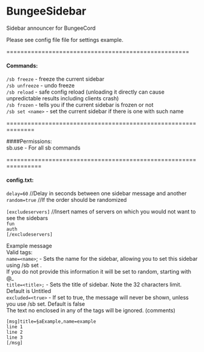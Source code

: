 BungeeSidebar
=============

Sidebar announcer for BungeeCord

Please see config file file for settings example.

====================================================

#### Commands:


`/sb freeze`		- freeze the current sidebar<br />
`/sb unfreeze` 	- undo freeze<br />
`/sb reload`    - safe config reload (unloading it directly can cause unpredictable results including clients crash)<br />
`/sb frozen`		- tells you if the current sidebar is frozen or not<br />
`/sb set <name>` - set the current sidebar if there is one with such name

==============================================================

####Permissions:<br />
sb.use		- For all sb commands

================================================================

#### config.txt:


`delay=60`    //Delay in seconds between one sidebar message and another<br />
`random=true` //If the order should be randomized<br />

`[excludeservers]` //Insert names of servers on which you would not want to see the sidebars<br />
`fun`<br />
`auth`<br />
`[/excludeservers]`<br />

Example message<br />
 Valid tags:<br />
  `name=<name>`;     - Sets the name for the sidebar, allowing you to set this sidebar using /sb set <name>.<br />
                            If you do not provide this information it will be set to random, starting with @_<br />
  `title=<title>;`   - Sets the title of sidebar. Note the 32 characters limit. Default is Untitled<br />
  `excluded=<true>` - If set to true, the message will never be shown, unless you use /sb set. Default is false<br />
 The text no enclosed in any of the tags will be ignored. (comments)<br />

`[msg]title=§aExample,name=example`<br />
`line 1`<br />
`line 2`<br />
`line 3`<br />
`[/msg]`<br />
